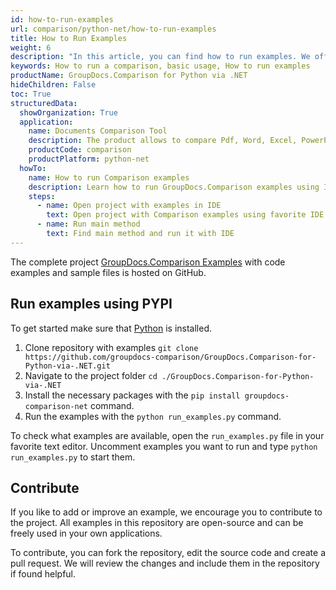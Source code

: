 ```yaml
---
id: how-to-run-examples
url: comparison/python-net/how-to-run-examples
title: How to Run Examples
weight: 6
description: "In this article, you can find how to run examples. We offer multiple solutions on how you can run GroupDocs.Comparison examples, by building your own or using our back-end or front-end examples out-of-the-box."
keywords: How to run a comparison, basic usage, How to run examples
productName: GroupDocs.Comparison for Python via .NET
hideChildren: False
toc: True
structuredData:
  showOrganization: True
  application:
    name: Documents Comparison Tool
    description: The product allows to compare Pdf, Word, Excel, PowerPoint, AutoCad, Image, Code and much more file formats. Comparison API also supports accepting or rejecting changes, extracting document information and generating the comparison report
    productCode: comparison
    productPlatform: python-net
  howTo:
    name: How to run Comparison examples
    description: Learn how to run GroupDocs.Comparison examples using IDE
    steps:
      - name: Open project with examples in IDE
        text: Open project with Comparison examples using favorite IDE
      - name: Run main method
        text: Find main method and run it with IDE
---
```

The complete project [GroupDocs.Comparison Examples](https://github.com/groupdocs-comparison/GroupDocs.Comparison-for-P-via-.NET) with code examples and sample files is hosted on GitHub.

## Run examples using PYPI

To get started make sure that [Python](https://python.org/) is installed.

1. Clone repository with examples `git clone https://github.com/groupdocs-comparison/GroupDocs.Comparison-for-Python-via-.NET.git`
2. Navigate to the project folder `cd ./GroupDocs.Comparison-for-Python-via-.NET`
3. Install the necessary packages with the `pip install groupdocs-comparison-net` command.
4. Run the examples with the `python run_examples.py` command.

To check what examples are available, open the `run_examples.py` file in your favorite text editor. Uncomment examples you want to run and type `python run_examples.py` to start them.

## Contribute

If you like to add or improve an example, we encourage you to contribute to the project. All examples in this repository are open-source and can be freely used in your own applications.

To contribute, you can fork the repository, edit the source code and create a pull request. We will review the changes and include them in the repository if found helpful.
